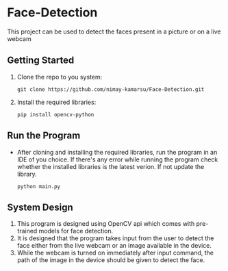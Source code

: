 # Face-Detection
This project can be used to detect the faces present in a picture or on a live webcam

## Getting Started
1. Clone the repo to you system:
   ```
   git clone https://github.com/nimay-kamarsu/Face-Detection.git
   ```
2. Install the required libraries:
   ```
   pip install opencv-python
   ```

## Run the Program
* After cloning and installing the required libraries, run the program in an IDE of you choice. If there's any error while running the program check whether the installed libraries is the latest verion. If not update the library.
  ```
  python main.py
  ```

## System Design
1. This program is designed using OpenCV api which comes with pre-trained models for face detection.
2. It is designed that the program takes input from the user to detect the face either from the live webcam or an image available in the device.
3. While the webcam is turned on immediately after input command, the path of the image in the device should be given to detect the face.
